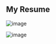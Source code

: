 ## My Resume

![image](https://github.com/alubin03/resume/assets/141780397/65420e69-c26c-4ed4-aad8-4facea14f7f7)

![image](https://github.com/alubin03/resume/assets/141780397/a9cbaeef-e9e3-4ada-912a-6fb1cfb41d01)

